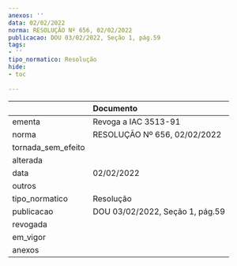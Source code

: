 ```yaml
---
anexos: ''
data: 02/02/2022
norma: RESOLUÇÃO Nº 656, 02/02/2022
publicacao: DOU 03/02/2022, Seção 1, pág.59
tags:
- ''
tipo_normatico: Resolução
hide: 
- toc 
 
---
```


|                    | Documento                       |
|:-------------------|:--------------------------------|
| ementa             | Revoga a IAC 3513-91            |
| norma              | RESOLUÇÃO Nº 656, 02/02/2022    |
| tornada_sem_efeito |                                 |
| alterada           |                                 |
| data               | 02/02/2022                      |
| outros             |                                 |
| tipo_normatico     | Resolução                       |
| publicacao         | DOU 03/02/2022, Seção 1, pág.59 |
| revogada           |                                 |
| em_vigor           |                                 |
| anexos             |                                 |